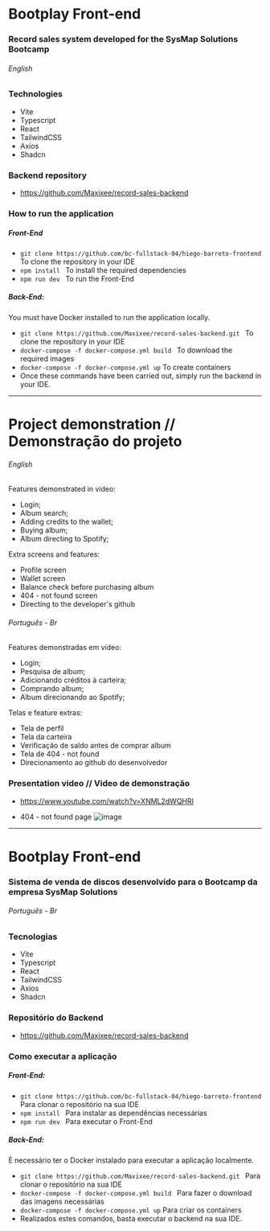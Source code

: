# Bootplay Front-end
### Record sales system developed for the SysMap Solutions Bootcamp

######  English

### Technologies
- Vite
- Typescript
- React
- TailwindCSS
- Axios
- Shadcn


### Backend repository
- https://github.com/Maxixee/record-sales-backend

### How to run the application

##### Front-End
- ```git clone https://github.com/bc-fullstack-04/hiego-barreto-frontend ``` To clone the repository in your IDE
- ```npm install ``` To install the required dependencies
- ```npm run dev ``` To run the Front-End

##### Back-End:
You must have Docker installed to run the application locally.
- ```git clone https://github.com/Maxixee/record-sales-backend.git ``` To clone the repository in your IDE
- ```docker-compose -f docker-compose.yml build ``` To download the required images
- ```docker-compose -f docker-compose.yml up``` To create containers
- Once these commands have been carried out, simply run the backend in your IDE.

---

# Project demonstration // Demonstração do projeto

######  English
Features demonstrated in video:
- Login;
- Album search;
- Adding credits to the wallet;
- Buying album;
- Album directing to Spotify;

Extra screens and features:
- Profile screen
- Wallet screen
- Balance check before purchasing album
- 404 - not found screen
- Directing to the developer's github

######  Português - Br
Features demonstradas em vídeo: 
- Login; 
- Pesquisa de album; 
- Adicionando créditos à carteira; 
- Comprando album; 
- Album direcionando ao Spotify;

Telas e feature extras:
- Tela de perfil
- Tela da carteira
- Verificação de saldo antes de comprar album
- Tela de 404 - not found
- Direcionamento ao github do desenvolvedor

### Presentation video // Video de demonstração
- https://www.youtube.com/watch?v=XNML2dWQHRI

- 404 - not found page
![image](https://github.com/Maxixee/AGAIN/assets/129869034/76fc072e-35ca-44b4-9de2-16cc7b3eb01f)

---

# Bootplay Front-end
### Sistema de venda de discos desenvolvido para o Bootcamp da empresa SysMap Solutions

######  Português - Br

### Tecnologias
- Vite
- Typescript
- React
- TailwindCSS
- Axios
- Shadcn


### Repositório do Backend
- https://github.com/Maxixee/record-sales-backend

### Como executar a aplicação

##### Front-End:
- ```git clone https://github.com/bc-fullstack-04/hiego-barreto-frontend``` Para clonar o repositório na sua IDE
- ```npm install ``` Para instalar as dependências necessárias
- ```npm run dev ``` Para executar o Front-End

##### Back-End:
É necessário ter o Docker instalado para executar a aplicação localmente.
- ```git clone https://github.com/Maxixee/record-sales-backend.git ``` Para clonar o repositório na sua IDE
- ```docker-compose -f docker-compose.yml build ``` Para fazer o download das imagens necessárias
- ```docker-compose -f docker-compose.yml up``` Para criar os containers
- Realizados estes comandos, basta  executar o backend na sua IDE.


